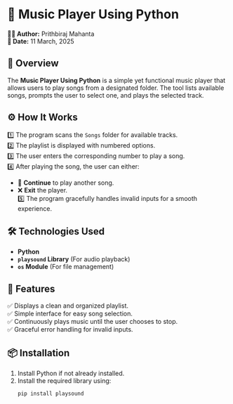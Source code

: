 # 🎵 Music Player Using Python  

**👨‍💻 Author:** Prithbiraj Mahanta  
**📅 Date:** 11 March, 2025  

## 📄 Overview  
The **Music Player Using Python** is a simple yet functional music player that allows users to play songs from a designated folder. The tool lists available songs, prompts the user to select one, and plays the selected track.  

## ⚙️ How It Works  
1️⃣ The program scans the `Songs` folder for available tracks.  
2️⃣ The playlist is displayed with numbered options.  
3️⃣ The user enters the corresponding number to play a song.  
4️⃣ After playing the song, the user can either:  
   - 🔄 **Continue** to play another song.  
   - ❌ **Exit** the player.  
5️⃣ The program gracefully handles invalid inputs for a smooth experience.  

## 🛠️ Technologies Used  
- **Python**  
- **`playsound` Library** (For audio playback)  
- **`os` Module** (For file management)  

## 🚀 Features  
✅ Displays a clean and organized playlist.  
✅ Simple interface for easy song selection.  
✅ Continuously plays music until the user chooses to stop.  
✅ Graceful error handling for invalid inputs.  

## 📦 Installation  
1. Install Python if not already installed.  
2. Install the required library using:  
   ```bash
   pip install playsound
